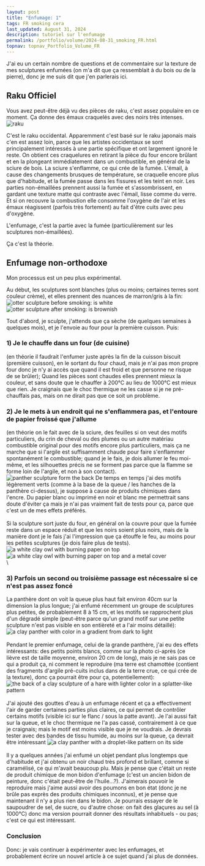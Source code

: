 ```yaml
---
layout: post
title: "Enfumage: 1"
tags: FR smoking cera
last_updated: August 31, 2024
description: tutoriel sur l'enfumage
permalink: /portfolio/volume/2024-08-31_smoking_FR.html
topnav: topnav_Portfolio_Volume_FR
---
```


J'ai eu un certain nombre de questions et de commentaire sur la texture de mes sculptures enfumées (on m'a dit que ça ressemblait à du bois ou de la pierre), donc je me suis dit que j'en parlerais ici.

## Raku Officiel
Vous avez peut-être déjà vu des pièces de raku, c'est assez populaire en ce moment. Ça donne des émaux craquelés avec des noirs très intenses.
![raku](https://upload.wikimedia.org/wikipedia/commons/e/e7/Raku_gestookte_bal.jpg)

C'est le raku occidental. Apparemment c'est basé sur le raku japonais mais c'en est assez loin, parce que les artistes occidentaux se sont principalement intéressés à une partie spécifique et ont largement ignoré le reste.
On obtient ces craquelures en retirant la pièce du four encore brûlant et en la plongeant immédiatement dans un combustible, en général de la sciure de bois. La sciure s'enflamme, ce qui crée de la fumée. L'émail, à cause des changements brusques de température, se craquelle encore plus que d'habitude, et la fumée passe dans les fissures et les teint en noir. Les parties non-émaillées prennent aussi la fumée et s'assombrissent, en gardant une texture matte qui contraste avec l'émail, lisse comme du verre.\
Et si on recouvre la combustion elle consomme l'oxygène de l'air et les émaux réagissent (parfois très fortement) au fait d'être cuits avec peu d'oxygène.

L'enfumage, c'est la partie avec la fumée (particulièrement sur les sculptures non-émaillées).

Ça c'est la théorie.

## Enfumage non-orthodoxe

Mon processus est un peu plus expérimental.

Au début, les sculptures sont blanches (plus ou moins; certaines terres sont couleur crème), et elles prennent des nuances de marron/gris à la fin:
![otter sculpture before smoking: is white](https://64.media.tumblr.com/7fe424b8c1292c74ce6be4c923c2be6f/ec58cdc37ec5c8ba-9b/s1280x1920/d521811fb3781b4ffdf97924ca500886c2c42c28.jpg)
![otter sculpture after smoking: is brownish](https://i.postimg.cc/sDqWpdrC/DEFAULT-AVA2827-0-jpg-wm7419cfd9-5fa2-43e7-9781-b5983acf8614.jpg)

Tout d'abord, je sculpte, j'attends que ça sèche (de quelques semaines à quelques mois), et je l'envoie au four pour la première cuisson. Puis:

### 1) Je le chauffe dans un four (de cuisine)
(en théorie il faudrait l'enfumer juste après la fin de la cuisson biscuit (première cuisson), en le sortant du four chaud, mais je n'ai pas mon propre four donc je n'y ai accès que quand il est froid et que personne ne risque de se brûler);
Quand les pièces sont chaudes elles prennent mieux la couleur, et sans doute que le chauffer à 200°C au lieu de 1000°C est mieux que rien.
Je craignais que le choc thermique ne les casse si je ne pré-chauffais pas, mais on ne dirait pas que ce soit un problème.

### 2) Je le mets à un endroit qui ne s'enflammera pas, et l'entoure de papier froissé que j'allume
(en théorie on le fait avec de la sciure, des feuilles si on veut des motifs particuliers, du crin de cheval ou des plumes ou un autre matériau combustible original pour des motifs encore plus particuliers, mais ça ne marche que si l'argile est suffisamment chaude pour faire s'enflammer spontanément le combustible; quand je le fais, je dois allumer le feu moi-même, et les silhouettes précis ne se forment pas parce que la flamme se forme loin de l'argile, et non à son contact).  
![panther sculpture form the back](https://i.postimg.cc/28wJ6GRW/DEFAULT-AVA2605-0-jpg-wm650212d3-0f65-4048-8638-bb2167cc7a44.jpg)
De temps en temps j'ai des motifs légèrement verts (comme à la base de la queue / les hanches de la panthère ci-dessus), je suppose à cause de produits chimiques dans l'encre. Du papier blanc ou imprimé en noir et blanc me permettrait sans doute d'éviter ça mais je n'ai pas vraiment fait de tests pour ça, parce que c'est un de mes effets préférés.\
\
Si la sculpture sort juste du four, en général on la couvre pour que la fumée reste dans un espace réduit et que les noirs soient plus noirs, mais de la manière dont je le fais j'ai l'impression que ça étouffe le feu, au moins pour les petites sculptures (je dois faire plus de tests).
![a white clay owl with burning paper on top](https://64.media.tumblr.com/7ec26c6194770133fb05fd2a59c15f14/2319444fff97d2db-9c/s1280x1920/ec905fda62f2b1f4e51b34982476177291a93f52.jpg)
![a white clay owl with burning paper on top and a metal cover](https://64.media.tumblr.com/e271d2643c5c4f1f305e91c5bfa44f7f/2319444fff97d2db-3e/s1280x1920/7cb2369b93fd10559ae2f0859f8109ade603067c.jpg)\
\
### 3) Parfois un second ou troisième passage est nécessaire si ce n'est pas assez foncé

La panthère dont on voit la queue plus haut fait environ 40cm sur la dimension la plus longue; j'ai enfumé récemment un groupe de sculptures plus petites, de probablement 8 à 15 cm, et les motifs se rapprochent plus d'un dégradé simple (peut-être parce qu'un grand motif sur une petite sculpture n'est pas visible en son entièreté et a l'air moins détaillé):
![a clay panther with color in a gradient from dark to light](https://i.postimg.cc/sDBy8Sgq/DEFAULTIMG-0714-wmcb3866a0-eea7-41f4-aa00-83ef1438260f.jpg)\
\
Pendant le premier enfumage, celui de la grande panthère, j'ai eu des effets intéressants: des petits points blancs, comme sur la photo ci-après (ce lièvre est de taille moyenne, environ 20 cm de long), mais je ne sais pas ce qui a produit ça, ni comment le reproduire (ma terre est chamottée (contient des fragments d'argile pré-cuits inclus dans de la terre crue, ce qui crée de la texture), donc ça pourrait être pour ça, potentiellement):
![the back of a clay sculpture of a hare with lighter color in a splatter-like pattern](https://i.postimg.cc/7ZRKGQB5/DEFAULT-AVA2670-0-jpg-wmffcb548a-8dca-4043-9a52-8ce83235bac0.jpg)\
\
J'ai ajouté des gouttes d'eau à un enfumage récent et ça a effectivement l'air de garder certaines parties plus claires, ce qui permet de contrôler certains motifs (visible ici sur le flanc / sous la patte avant). Je l'ai aussi fait sur la queue, et le choc thermique ne l'a pas cassé, contrairement à ce que je craignais; mais le motif est moins visible que je ne voudrais. Je devrais tester avec des bandes de tissu humide, au moins sur la queue, ça devrait être intéressant
![a clay panther with a droplet-like pattern on its side](https://i.postimg.cc/7YDDZt8B/DEFAULTIMG-0725-wmd7e6df2d-4293-4040-b734-6bf5cf53d2d1.jpg)\
\
Il y a quelques années j'ai enfumé un objet pendant plus longtemps que d'habitude et j'ai obtenu un noir chaud très profond et brillant, comme si caramélisé, ce qui m'avait beaucoup plu. Mais je pense que c'était un reste de produit chimique de mon bidon d'enfumage (c'est un ancien bidon de peinture, donc c'était peut-être de l'huile...?). J'aimerais pouvoir le reproduire mais j'aime aussi avoir des poumons en bon état (donc je ne brûle pas exprès des produits chimiques inconnus), et je pense que maintenant il n'y a plus rien dans le bidon. Je pourrais essayer de le saupoudrer de sel, de sucre, ou d'autre chose: on fait des glaçures au sel (à 1000°C) donc ma version pourrait donner des résultats inhabituels - ou pas; c'est ce qui est intéressant.


### Conclusion
Donc: je vais continuer à expérimenter avec les enfumages, et probablement écrire un nouvel article à ce sujet quand j'ai plus de données.
